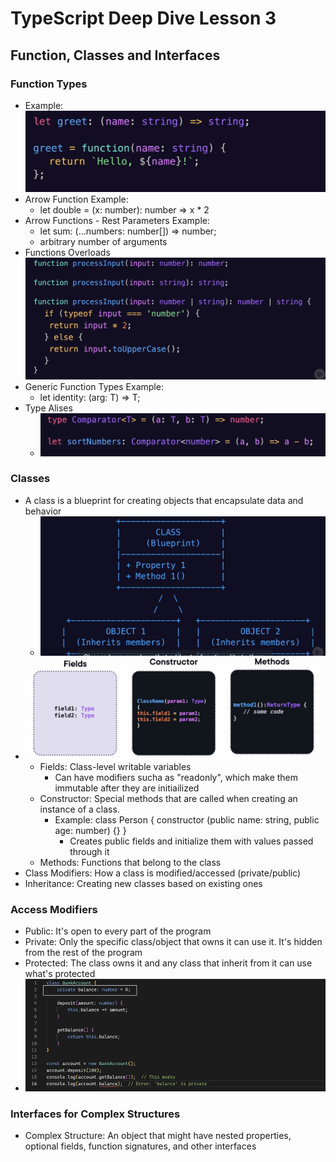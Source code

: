 # TypeScript Deep Dive Lesson 3

## Function, Classes and Interfaces

### Function Types
- Example:
	![Function Type](images/functionType.png)
- Arrow Function Example:
	- let double = (x: number): number => x * 2
- Arrow Functions - Rest Parameters Example:
	- let sum: (...numbers: number[]) => number;
	- arbitrary number of arguments
- Functions Overloads
	![Function Overloads](images/functionOverloads.png)
- Generic Function Types Example:
	- let identity: <T>(arg: T) => T;
- Type Alises
	- ![Type Aliases](images/typeAliases.png)

### Classes
- A class is a blueprint for creating objects that encapsulate data and behavior
	- ![Classes BluePrint](images/classBlueprint.png)
- ![Class Members](images/classMembers.png)
	- Fields: Class-level writable variables
		- Can have modifiers sucha as "readonly", which make them immutable after they are initiailized
	- Constructor: Special methods that are called when creating an instance of a class. 
		- Example: class Person { constructor (public name: string, public age: number) {} } 
			- Creates public fields and initialize them with values passed through it
	- Methods: Functions that belong to the class
- Class Modifiers: How a class is modified/accessed (private/public)
- Inheritance: Creating new classes based on existing ones

### Access Modifiers
- Public: It's open to every part of the program
- Private: Only the specific class/object that owns it can use it. It's hidden from the rest of the program
- Protected: The class owns it and any class that inherit from it can use what's protected
- ![Access Modifiers Example 1](images/accessModifiers.png)

### Interfaces for Complex Structures
- Complex Structure: An object that might have nested properties, optional fields, function signatures, and other interfaces


